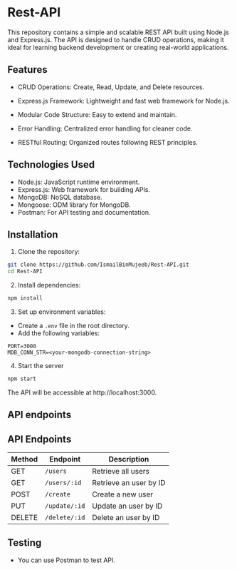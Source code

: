 # Rest-API
This repository contains a simple and scalable REST API built using Node.js and Express.js. The API is designed to handle CRUD operations, making it ideal for learning backend development or creating real-world applications.

## Features
- CRUD Operations: Create, Read, Update, and Delete resources.

- Express.js Framework: Lightweight and fast web framework for Node.js.

- Modular Code Structure: Easy to extend and maintain.

- Error Handling: Centralized error handling for cleaner code.

- RESTful Routing: Organized routes following REST principles.

## Technologies Used
- Node.js: JavaScript runtime environment.
- Express.js: Web framework for building APIs.
- MongoDB: NoSQL database.
- Mongoose: ODM library for MongoDB.
- Postman: For API testing and documentation.

## Installation

1. Clone the repository:
```bash
git clone https://github.com/IsmailBinMujeeb/Rest-API.git
cd Rest-API
```

2. Install dependencies:
```bash
npm install
```

3. Set up environment variables:
- Create a <code>.env</code> file in the root directory.
- Add the following variables:
```env
PORT=3000
MDB_CONN_STR=<your-mongodb-connection-string>
```

4. Start the server
```bash
npm start
```

The API will be accessible at http://localhost:3000.

## API endpoints

## API Endpoints

| **Method** | **Endpoint**         | **Description**              |
|------------|----------------------|------------------------------|
| GET        | `/users`         | Retrieve all users           |
| GET        | `/users/:id`     | Retrieve an user by ID       |
| POST       | `/create`         | Create a new user            |
| PUT        | `/update/:id`     | Update an user by ID         |
| DELETE     | `/delete/:id`     | Delete an user by ID         |

## Testing

- You can use Postman to test API.